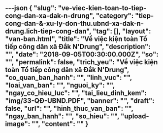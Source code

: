 ---json
{
    "slug": "ve-viec-kien-toan-to-tiep-cong-dan-xa-dak-n-drung",
    "category": "tiep-cong-dan-&-xu-ly-don-thu.ubnd-xa-dak-n-drung.lich-tiep-cong-dan",
    "tag": [],
    "layout": "van-ban.html",
    "title": "Về việc kiện toàn Tổ tiếp công dân xã Đắk N'Drung",
    "description": "",
    "date": "2018-09-05T00:30:00.000Z",
    "so": "",
    "permalink": false,
    "trich_yeu": "Về việc kiện toàn Tổ tiếp công dân xã Đắk N'Drung",
    "co_quan_ban_hanh": "",
    "linh_vuc": "",
    "loai_van_ban": "",
    "nguoi_ky": "",
    "ngay_co_hieu_luc": "",
    "tai_lieu_dinh_kem": "img/33-QĐ-UBND.PDF",
    "banner": "",
    "draft": false,
    "url": "",
    "hinh_thuc_van_ban": "",
    "ngay_ban_hanh": "",
    "so_hieu": "",
    "upload-image": "",
    "__content__": ""
}
---
